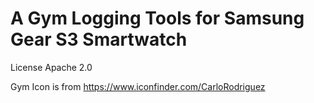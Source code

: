 # A Gym Logging Tools for Samsung Gear S3 Smartwatch


License Apache 2.0

Gym Icon is from
https://www.iconfinder.com/CarloRodriguez
